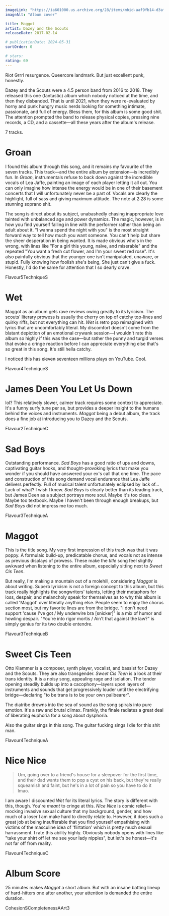 ```yaml
---
imageLink: "https://ia601000.us.archive.org/28/items/mbid-aaf9fb14-d3af-43d7-b6f3-882c520aa6f6/mbid-aaf9fb14-d3af-43d7-b6f3-882c520aa6f6-19535225900_thumb250.jpg"
imageAlt: "Album cover"

title: Maggot
artist: Dazey and the Scouts
releaseDate: 2017-02-14

# publicationDate: 2024-05-31
sortOrder: 0

# stars:
rating: 69
---
```


Riot Grrrl resurgence. Queercore landmark. But just excellent punk, honestly.

Dazey and the Scouts were a 4.5 person band from 2016 to 2018. They released this one (fantastic) album which nobody noticed at the time, and then they disbanded. That is until 2021, when they were re-evaluated by horny and punk hungry music nerds looking for something intimate, passionate, and full of energy. Bless them, for this album is some good shit. The attention prompted the band to release physical copies, pressing nine records, a CD, and a cassette—all these years after the album's release.

7 tracks.

# Groan

I found this album through this song, and it remains my favourite of the seven tracks. This track—and the entire album by extension—is incredibly fun. In *Groan*, instrumentals refuse to back down against the incredible vocals of Lea Jaffe, painting an image of each player letting it all out. You can only imagine how intense the energy would be in one of their basement concerts that I will unfortunately never be a part of. Vocals are clearly the highlight, full of sass and giving maximum attitude. The note at 2:28 is some stunning soprano shit.

The song is direct about its subject, unabashedly chasing inappropriate love tainted with unbalanced age and power dynamics. The magic, however, is in how you find yourself falling in line with the performer rather than being an adult about it. "I wanna spend the night with you" is the most straight forward way to tell how much you want someone.  You can't help but share the sheer desperation in being wanted. It is made obvious who's in the wrong, with lines like "For a girl this young, naïve, and miserable" and the repeated "You want a fresh cut flower, and I'm your sweet red rose". It's also painfully obvious that the younger one isn't manipulated, unaware, or stupid. Fully knowing how foolish she's being, She just can't give a fuck. Honestly, I'd do the same for attention that I so dearly crave.

<p class="point"><span class="point title">Flavour</span><span class="point number">5</span><span class="point title">Technique</span><span class="point number">S</span></p>

# Wet

Maggot as an album gets rave reviews owing greatly to its lyricism. The scouts' literary prowess is usually the cherry on top of catchy top-lines and quirky riffs, but not everything can hit. *Wet* is retro pop reimagined with lyrics that are uncomfortably literal. My discomfort doesn't come from the blatant depiction of an emotional crywank session—I wouldn't rate this album so highly if this was the case—but rather the punny and turgid verses that evoke a cringe reaction before I can appreciate everything else that's so great in this song. It's still hella catchy.

I noticed this has ~~eleven~~ seventeen millions plays on YouTube. Cool.

<p class="point"><span class="point title">Flavour</span><span class="point number">4</span><span class="point title">Technique</span><span class="point number">S</span></p>

# James Deen You Let Us Down

lol? This relatively slower, calmer track requires some context to appreciate. It's a funny surfy tune per se, but provides a deeper insight to the humans behind the voices and instruments. *Maggot* being a debut album, the track does a fine job at introducing you to Dazey and the Scouts.

<p class="point"><span class="point title">Flavour</span><span class="point number">2</span><span class="point title">Technique</span><span class="point number">C</span></p>

# Sad Boys

Outstanding performance. *Sad Boys* has a good ratio of ups and downs, captivating guitar hooks, and thought-provoking lyrics that make you wonder if you should have answered your ex's call that one time. The pace and construction of this song demand vocal endurance that Lea Jaffe delivers perfectly. Full of musical talent unfortunately eclipsed by lack of... Lack of what? I wish I knew. *Sad Boys* is clearly better than its leading track, but James Deen as a subject portrays more soul. Maybe it's too clean. Maybe too textbook. Maybe I haven't been through enough breakups, but *Sad Boys* did not impress me too much.

<p class="point"><span class="point title">Flavour</span><span class="point number">3</span><span class="point title">Technique</span><span class="point number">A</span></p>

# Maggot

This is the title song. My very first impression of this track was that it was poppy. A formulaic build-up, predicatable chorus, and vocals not as intense as previous displays of prowess. These make the *title* song feel slightly awkward when listening to the entire album, especially sitting next to *Sweet Cis Teen*. 

But really, I'm making a mountain out of a molehill, considering *Maggot* is about writing. Superb lyricism is not a foreign concept to this album, but this track really highlights the songwriters' talents, letting their metaphors for loss, despair, and melancholy speak for themselves as to why this album is called 'Maggot' over literally anything else. People seem to enjoy the chorus section most, but my favorite lines are from the bridge. "I don't need support 'cause I've got / My underwire bra \[snicker\]" is a mix of humor and howling despair. "You're into rigor mortis / Ain't that against the law?" is simply genius for its two double entendre.

<p class="point"><span class="point title">Flavour</span><span class="point number">3</span><span class="point title">Technique</span><span class="point number">B</span></p>

# Sweet Cis Teen

Otto Klammer is a composer, synth player, vocalist, and bassist for Dazey and the Scouts. They are also transgender. *Sweet Cis Teen* is a look at their trans identity. It is a noisy song, appealing rage and isolation. The tender opening steadily builds up into a cacophony—layers upon layers of instruments and sounds that get progressively louder until the electrifying bridge—declaring "to be trans is to be your own pallbearer".

The diatribe drowns into the sea of sound as the song spirals into pure emotion. It's a raw and brutal climax. Frankly, the finale radiates a great deal of liberating euphoria for a song about dysphoria.

Also the guitar sings in this song. The guitar fucking sings I die for this shit man.

<p class="point"><span class="point title">Flavour</span><span class="point number">4</span><span class="point title">Technique</span><span class="point number">A</span></p>

# Nice Nice

> Um, going over to a friend's house for a sleepover for the first time, and their dad wants them to pop a cyst on his back, but they're really squeamish and faint, but he's in a lot of pain so you have to do it
lmao.

I am aware I discounted *Wet* for its literal lyrics. The story is different with this, though. You're *meant* to cringe at this. *Nice Nice* is comic relief—mocking invasive sexual culture that my background, gender, and how much of a loser I am make hard to directly relate to. However, it does such a great job at being insufferable that you find yourself empathising with victims of the masculine idea of 'flirtation' which is pretty much sexual harrassment. I rate this ability highly. Obviously nobody opens with lines like "take your shirt off let me see your lady nipples", but let's be honest—it's not far off from reality.

<p class="point"><span class="point title">Flavour</span><span class="point number">4</span><span class="point title">Technique</span><span class="point number">C</span></p>

# Album Score

25 minutes makes *Maggot* a short album. But with an insane batting lineup of hard-hitters one after another, your attention is demanded the entire duration.

<p class="point"><span class="point title">Cohesion</span><span class="point number">S</span><span class="point title">Completeness</span><span class="point number">A</span><span class="point title">Art</span><span class="point number">3</span></p>
